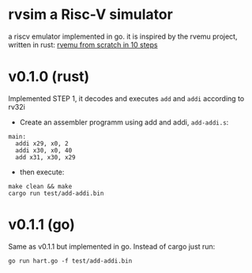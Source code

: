 # rvsim a Risc-V simulator
a riscv emulator implemented in go.
it is inspired by the rvemu project, written in rust: [rvemu from scratch in 10 steps](https://book.rvemu.app/)

# v0.1.0 (rust)
Implemented STEP 1, it decodes and executes `add` and `addi` according to rv32i

* Create an assembler programm using add and addi, `add-addi.s`:
```
main:
  addi x29, x0, 2
  addi x30, x0, 40
  add x31, x30, x29
```
* then execute:
```
make clean && make
cargo run test/add-addi.bin
```
# v0.1.1 (go)
Same as v0.1.1 but implemented in go. Instead of cargo just run:
```
go run hart.go -f test/add-addi.bin
```
